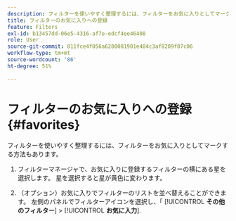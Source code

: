 ```yaml
---
description: フィルターを使いやすく整理するには、フィルターをお気に入りとしてマークする方法もあります。
title: フィルターのお気に入りへの登録
feature: Filters
exl-id: b13457dd-06e5-4316-af7e-edcf4ee46408
role: User
source-git-commit: 811fce4f056a6280081901e484c3af8209f87c06
workflow-type: tm+mt
source-wordcount: '86'
ht-degree: 51%

---
```


# フィルターのお気に入りへの登録 {#favorites}

フィルターを使いやすく整理するには、フィルターをお気に入りとしてマークする方法もあります。

1. フィルターマネージャで、お気に入りに登録するフィルターの横にある星を選択します。 星を選択すると星が黄色に変わります。

1. （オプション）お気に入りでフィルターのリストを並べ替えることができます。 左側のパネルでフィルターアイコンを選択し、「 [!UICONTROL **その他のフィルター**] > [!UICONTROL **お気に入力**].
